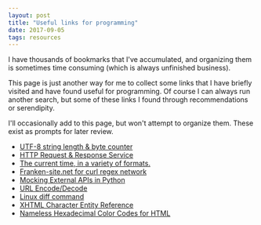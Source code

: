 ```yaml
---
layout: post
title: "Useful links for programming"
date: 2017-09-05
tags: resources
---
```


I have thousands of bookmarks that I've accumulated, and organizing them is sometimes time consuming (which is always unfinished business).  

This page is just another way for me to collect some links that I have briefly visited and have found useful for programming. Of course I can always run another search, but some of these links I found through recommendations or serendipity.  

I'll occasionally add to this page, but won't attempt to organize them. These exist as prompts for later review.

* [UTF-8 string length & byte counter](https://mothereff.in/byte-counter)
* [HTTP Request & Response Service](httpbin.org)
* [The current time, in a variety of formats.](https://now.httpbin.org/)
* [Franken-site.net for curl regex network](http://www.franken-site.net)
* [Mocking External APIs in Python](https://realpython.com/blog/python/testing-third-party-apis-with-mocks/)
* [URL Encode/Decode](https://www.url-encode-decode.com/)
* [Linux diff command](https://www.computerhope.com/unix/udiff.htm)
* [XHTML Character Entity Reference](http://www.digitalmediaminute.com/reference/entity/index.php)
* [Nameless Hexadecimal Color Codes for HTML](http://december.com/html/spec/colorhues.html)
